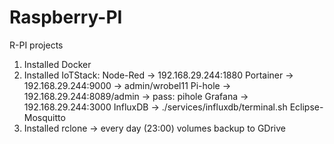 # Raspberry-PI
R-PI projects

1. Installed Docker
2. Installed IoTStack:
      Node-Red -> 192.168.29.244:1880
      Portainer -> 192.168.29.244:9000 -> admin/wrobel11
      Pi-hole -> 192.168.29.244:8089/admin -> pass: pihole
      Grafana -> 192.168.29.244:3000
      InfluxDB -> ./services/influxdb/terminal.sh
      Eclipse-Mosquitto
3. Installed rclone -> every day (23:00) volumes backup to GDrive

